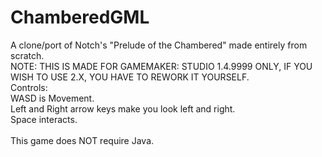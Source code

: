 # ChamberedGML
 A clone/port of Notch's "Prelude of the Chambered" made entirely from scratch.
<br />
NOTE: THIS IS MADE FOR GAMEMAKER: STUDIO 1.4.9999 ONLY, IF YOU WISH TO USE 2.X, YOU HAVE TO REWORK IT YOURSELF.
<br />
Controls:<br />
WASD is Movement.<br />
Left and Right arrow keys make you look left and right.<br />
Space interacts.<br />
<br />
This game does NOT require Java.
